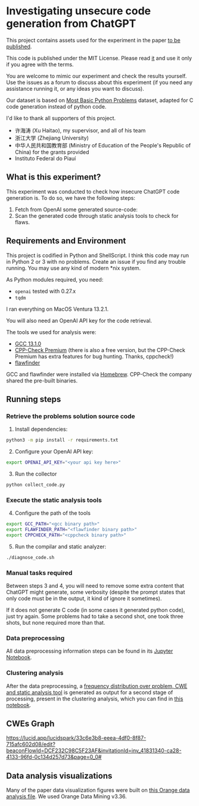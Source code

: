 # Investigating unsecure code generation from ChatGPT

This project contains assets used for the experiment in the paper [to be published]().

This code is published under the MIT License. Please read [it](LICENSE) and use it only if you agree with the terms.

You are welcome to mimic our experiment and check the results yourself. Use the issues as a forum to discuss about this experiment (if you need any assistance running it, or any ideas you want to discuss).

Our dataset is based on [Most Basic Python Problems](https://github.com/google-research/google-research/tree/master/mbpp) dataset, adapted for C code generation instead of python code.

I'd like to thank all supporters of this project.
 - 许海涛 (Xu Haitao), my supervisor, and all of his team
 - 浙江大学 (Zhejiang University)
 - 中华人民共和国教育部 (Ministry of Education of the People's Republic of China) for the grants provided
 - Instituto Federal do Piauí

## What is this experiment?

This experiment was conducted to check how insecure ChatGPT code generation is. To do so, we have the following steps:

1. Fetch from OpenAI some generated source-code:
2. Scan the generated code through static analysis tools to check for flaws.

## Requirements and Environment

This project is codified in Python and ShellScript. I think this code may run in Python 2 or 3 with no problems. Create an issue if you find any trouble running. You may use any kind of modern *nix system.

As Python modules required, you need:
 - ```openai``` tested with 0.27.x
 - ```tqdm```

I ran everything on MacOS Ventura 13.2.1.

You will also need an OpenAI API key for the code retrieval.

The tools we used for analysis were:
 - [GCC 13.1.0](https://gcc.gnu.org)
 - [CPP-Check Premium](https://cppchecksolutions.com) (there is also a free version, but the CPP-Check Premium has extra features for bug hunting. Thanks, cppcheck!)
 - [flawfinder](https://github.com/david-a-wheeler/flawfinder)

GCC and flawfinder were installed via [Homebrew](https://brew.sh). CPP-Check the company shared the pre-built binaries.

## Running steps

### Retrieve the problems solution source code

1. Install dependencies:
```bash
python3 -m pip install -r requirements.txt
```

2. Configure your OpenAI API key:
```bash
export OPENAI_API_KEY="<your api key here>"
```

3. Run the collector
```bash
python collect_code.py
```

### Execute the static analysis tools

4. Configure the path of the tools

```bash
export GCC_PATH="<gcc binary path>"
export FLAWFINDER_PATH="<flawfinder binary path>"
export CPPCHECK_PATH="<cppcheck binary path>"
```

5. Run the compilar and static analyzer:

```bash
./diagnose_code.sh
```

### Manual tasks required

Between steps 3 and 4, you will need to remove some extra content that ChatGPT might generate, some verbosity (despite the prompt states that only code must be in the output, it kind of ignore it sometimes).

If it does not generate C code (in some cases it generated python code), just try again. Some problems had to take a second shot, one took three shots, but none required more than that.

### Data preprocessing

All data preprocessing information steps can be found in its [Jupyter Notebook](data_preprocessing.ipynb).

### Clustering analysis

After the data preprocessing, a [frequency distribution over problem, CWE and static analysis tool](k-mean-clustring/cwes_by_problem.csv) is generated as output for a second stage of processing, present in the clustering analysis, which you can find in [this notebook](k-mean-clustring/cwe_clustering_analysis.ipynb).

## CWEs Graph

https://lucid.app/lucidspark/33c6e3b8-eeea-4df0-8f87-715afc602d08/edit?beaconFlowId=DCF232C98C5F23AF&invitationId=inv_41831340-ca28-4133-96fd-0c134d257d73&page=0_0#


## Data analysis visualizations

Many of the paper data visualization figures were built on [this Orange data analysis file](data-analysis.ows). We used Orange Data Mining v3.36.